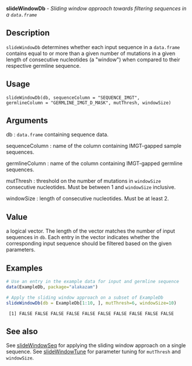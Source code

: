 





**slideWindowDb** - *Sliding window approach towards filtering sequences in a `data.frame`*

Description
--------------------

`slideWindowDb` determines whether each input sequence in a `data.frame` 
contains equal to or more than a given number of mutations in a given length of 
consecutive nucleotides (a "window") when compared to their respective germline 
sequence.


Usage
--------------------
```
slideWindowDb(db, sequenceColumn = "SEQUENCE_IMGT",
germlineColumn = "GERMLINE_IMGT_D_MASK", mutThresh, windowSize)
```

Arguments
-------------------

db
:   `data.frame` containing sequence data.

sequenceColumn
:   name of the column containing IMGT-gapped sample sequences.

germlineColumn
:   name of the column containing IMGT-gapped germline sequences.

mutThresh
:   threshold on the number of mutations in `windowSize` 
consecutive nucleotides. Must be between 1 and `windowSize` 
inclusive.

windowSize
:   length of consecutive nucleotides. Must be at least 2.




Value
-------------------

a logical vector. The length of the vector matches the number of input sequences in 
`db`. Each entry in the vector indicates whether the corresponding input sequence
should be filtered based on the given parameters.



Examples
-------------------

```R
# Use an entry in the example data for input and germline sequence
data(ExampleDb, package="alakazam")

# Apply the sliding window approach on a subset of ExampleDb
slideWindowDb(db = ExampleDb[1:10, ], mutThresh=6, windowSize=10)
```


```
 [1] FALSE FALSE FALSE FALSE FALSE FALSE FALSE FALSE FALSE FALSE

```



See also
-------------------

See [slideWindowSeq](slideWindowSeq.md) for applying the sliding window approach on a single sequence. 
See [slideWindowTune](slideWindowTune.md) for parameter tuning for `mutThresh` and `windowSize`.



